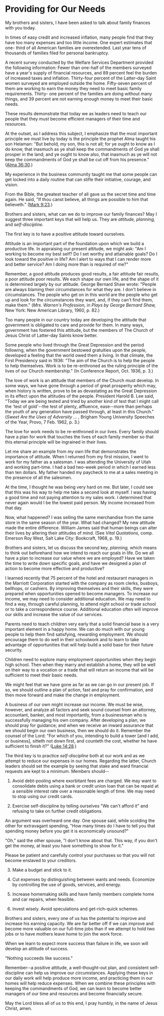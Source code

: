 # Providing for Our Needs

My brothers and sisters, I have been asked to talk about family finances with
you today.

In times of easy credit and increased inflation, many people find that they
have too many expenses and too little income. One expert estimates that one-
third of all American families are overextended. Last year tens of thousands
of families filed for personal bankruptcy.

A recent survey conducted by the Welfare Services Department provided the
following information: Fewer than one-half of the members surveyed have a
year's supply of financial resources, and 89 percent feel the burden of
increased taxes and inflation. Thirty-four percent of the Latter-day Saint
women surveyed are employed outside the home. Fifty-seven percent of them are
working to earn the money they need to meet basic family requirements. Thirty-
one percent of the families are doing without many things, and 39 percent are
not earning enough money to meet their basic needs.

These results demonstrate that today we as leaders need to teach our people
that they must become efficient managers of their time and resources.

At the outset, as I address this subject, I emphasize that the most important
principle we must live by today is the principle the prophet Alma taught his
son Helaman: "But behold, my son, this is not all; for ye ought to know as I
do know, that inasmuch as ye shall keep the commandments of God ye shall
prosper in the land; and ye ought to know also, that inasmuch as ye will not
keep the commandments of God ye shall be cut off from his presence." ([Alma
36:30](https://www.lds.org/scriptures/bofm/alma/36.30?lang=eng#29).)

My experience in the business community taught me that some people can get
locked into a daily routine that can stifle their initiative, courage, and
vision.

From the Bible, the greatest teacher of all gave us the secret time and time
again. He said, "If thou canst believe, all things are possible to him that
believeth." ([Mark
9:23](https://www.lds.org/scriptures/nt/mark/9.23?lang=eng#22).)

Brothers and sisters, what can we do to improve our family finances? May I
suggest three important keys that will help us. They are _attitude, planning,_
and _self-discipline._

The first key is to have a positive attitude toward ourselves.

Attitude is an important part of the foundation upon which we build a
productive life. In appraising our present attitude, we might ask: "Am I
working to become my best self? Do I set worthy and attainable goals? Do I
look toward the positive in life? Am I alert to ways that I can render more
and better service? Am I doing more than is required of me?"

Remember, a good attitude produces good results, a fair attitude fair results,
a poor attitude poor results. We each shape our own life, and the shape of it
is determined largely by our attitude. George Bernard Shaw wrote: "People are
always blaming their circumstances for what they are. I don't believe in
circumstances. The people who get on in this world are the people who get up
and look for the circumstances they want, and, if they can't find them, make
them." (_Mrs. Warren's Profession,_ in _Plays by George Bernard Shaw,_ New
York: New American Library, 1960, p. 82.)

Too many people in our country today are developing the attitude that
government is obligated to care and provide for them. In many ways, government
has fostered this attitude, but the members of The Church of Jesus Christ of
Latter-day Saints know better.

Some people who lived through the Great Depression and the period following,
when the government bestowed gratuities upon the people, developed a feeling
that the world owed them a living. In that climate, the First Presidency said
in 1936: "The aim of the Church is to help the people to help themselves. Work
is to be re-enthroned as the ruling principle of the lives of our Church
membership." (In Conference Report, Oct. 1936, p. 3.)

The love of work is an attitude that members of the Church must develop. In
some ways, we have gone through a period of great prosperity which may, when
history is written, prove to be as devastating as the Great Depression in its
effect upon the attitudes of the people. President Harold B. Lee said, "Today
we are being tested and tried by another kind of test that I might call the
'test of gold'--the test of plenty, affluence, ease--more than perhaps the
youth of any generation have passed through, at least in this Church." (_Sweet
Are the Uses of Adversity ... ,_ Brigham Young University Speeches of the Year,
Provo, 7 Feb. 1962, p. 3.)

The love for work needs to be re-enthroned in our lives. Every family should
have a plan for work that touches the lives of each family member so that this
eternal principle will be ingrained in their lives.

Let me share an example from my own life that demonstrates the importance of
attitude. When I returned from my first mission, I went to work for my father
as a salesman. I was attending the University of Utah and working part-time. I
had a bad two-week period in which I earned less than ten dollars. My father
handed my paycheck to me at a sales meeting in the presence of all the
salesmen.

At the time, I thought he was being very hard on me. But later, I could see
that this was his way to help me take a second look at myself. I was having a
good time and not paying attention to my sales work. I determined that never
again would I be the lowest paid person. My income increased from that day.

Now, what happened? I was selling the same merchandise from the same store in
the same season of the year. What had changed? My new attitude made the entire
difference. William James said that human beings can alter their lives by
altering their attitudes of mind. (See _Vital Quotations,_ comp. Emerson Roy
West, Salt Lake City: Bookcraft, 1968, p. 19.)

Brothers and sisters, let us discuss the second key, _planning,_ which means
to think out beforehand how we intend to reach our goals in life. Do we all
have a plan to increase our value where we are employed? Have we taken the
time to write down specific goals, and have we designed a plan of action to
become more effective and productive?

I learned recently that 75 percent of the hotel and restaurant managers in the
Marriott Corporation started with the company as room clerks, busboys,
bellhops, or cashiers. By improving themselves and their skills, they were
prepared when opportunities opened to become managers. To increase our income,
we may need to consider additional education. We may need to find a way,
through careful planning, to attend night school or trade school or to take a
correspondence course. Additional education often will improve our skills and
increase the value of our services.

Parents need to teach children very early that a solid financial base is a
very important element in a happy home. We can do much with our young people
to help them find satisfying, rewarding employment. We should encourage them
to do well in their schoolwork and to learn to take advantage of opportunities
that will help build a solid base for their future security.

Children need to explore many employment opportunities when they begin high
school. Then when they marry and establish a home, they will be well on their
way to a vocation or a trade that will return an income that will be
sufficient to meet their basic needs.

We might feel that we have gone as far as we can go in our present job. If so,
we should outline a plan of action, fast and pray for confirmation, and then
move forward and make the change in employment.

A business of our own might increase our income. We must be wise, however, and
analyze all factors and seek sound counsel from an attorney, accountant,
banker, and most importantly, from a businessman who is successfully managing
his own company. After developing a plan, we should pray for guidance; and
when we receive an inward assurance that we should begin our own business,
then we should do it. Remember the counsel of the Lord: "For which of you,
intending to build a tower [and I add, or business], sitteth not down first,
and counteth the cost, whether he have sufficient to finish it?" ([Luke
14:28](https://www.lds.org/scriptures/nt/luke/14.28?lang=eng#27).)

The third key is to practice _self-discipline_ both at our work and as we
attempt to reduce our expenses in our homes. Regarding the latter, Church
leaders should set the example by seeing that stake and ward financial
requests are kept to a minimum. Members should--

  1. Avoid debt-pooling where exorbitant fees are charged. We may want to consolidate debts using a bank or credit union loan that can be repaid at a sensible interest rate over a reasonable length of time. We may need to stop using our credit cards.

  2. Exercise self-discipline by telling ourselves "We can't afford it" and refusing to take on further credit obligations.

An argument was overheard one day. One spouse said, while scolding the other
for extravagant spending, "How many times do I have to tell you that spending
money before you get it is economically unsound?"

"Oh," said the other spouse, "I don't know about that. This way, if you don't
get the money, at least you have something to show for it."

Please be patient and carefully control your purchases so that you will not
become enslaved to your creditors.

  3. Make a budget and stick to it.

  4. Cut expenses by distinguishing between wants and needs. Economize by controlling the use of goods, services, and energy.

  5. Increase homemaking skills and have family members complete home and car repairs, when feasible.

  6. Invest wisely. Avoid speculations and get-rich-quick schemes.

Brothers and sisters, every one of us has the potential to improve and
increase his earning capacity. We are far better off if we can improve and
become more valuable on our full-time jobs than if we attempt to hold two jobs
or to have mothers leave home to join the work force.

When we learn to expect more success than failure in life, we soon will
develop an attitude of success.

"Nothing succeeds like success."

Remember--a positive attitude, a well-thought-out plan, and consistent self-
discipline can help us improve our circumstances. Applying these keys in our
daily work will help produce more income, and practicing them in our homes
will help reduce expenses. When we combine these principles with keeping the
commandments of God, we can learn to become better managers of our time and
resources and become financially secure.

May the Lord bless all of us to this end, I pray humbly, in the name of Jesus
Christ, amen.

